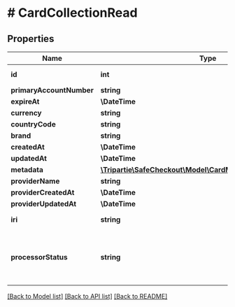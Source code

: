 # # CardCollectionRead

## Properties

Name | Type | Description | Notes
------------ | ------------- | ------------- | -------------
**id** | **int** |  | [optional] [readonly]
**primaryAccountNumber** | **string** |  | [optional]
**expireAt** | **\DateTime** |  | [optional]
**currency** | **string** |  | [optional]
**countryCode** | **string** |  | [optional]
**brand** | **string** |  | [optional]
**createdAt** | **\DateTime** |  |
**updatedAt** | **\DateTime** |  | [optional]
**metadata** | [**\Tripartie\SafeCheckout\Model\CardMetadataCollectionRead[]**](CardMetadataCollectionRead.md) |  | [optional]
**providerName** | **string** |  | [optional]
**providerCreatedAt** | **\DateTime** |  | [optional]
**providerUpdatedAt** | **\DateTime** |  | [optional]
**iri** | **string** |  | [optional] [readonly]
**processorStatus** | **string** | Automagically infer on what state the entity is at the Payment Processor. | [optional] [readonly]

[[Back to Model list]](../../README.md#models) [[Back to API list]](../../README.md#endpoints) [[Back to README]](../../README.md)
